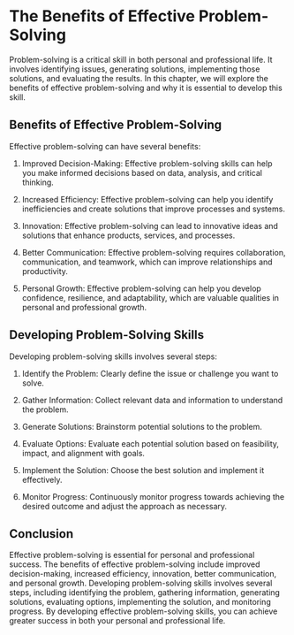 The Benefits of Effective Problem-Solving
===================================================================================

Problem-solving is a critical skill in both personal and professional life. It involves identifying issues, generating solutions, implementing those solutions, and evaluating the results. In this chapter, we will explore the benefits of effective problem-solving and why it is essential to develop this skill.

Benefits of Effective Problem-Solving
-------------------------------------

Effective problem-solving can have several benefits:

1. Improved Decision-Making: Effective problem-solving skills can help you make informed decisions based on data, analysis, and critical thinking.

2. Increased Efficiency: Effective problem-solving can help you identify inefficiencies and create solutions that improve processes and systems.

3. Innovation: Effective problem-solving can lead to innovative ideas and solutions that enhance products, services, and processes.

4. Better Communication: Effective problem-solving requires collaboration, communication, and teamwork, which can improve relationships and productivity.

5. Personal Growth: Effective problem-solving can help you develop confidence, resilience, and adaptability, which are valuable qualities in personal and professional growth.

Developing Problem-Solving Skills
---------------------------------

Developing problem-solving skills involves several steps:

1. Identify the Problem: Clearly define the issue or challenge you want to solve.

2. Gather Information: Collect relevant data and information to understand the problem.

3. Generate Solutions: Brainstorm potential solutions to the problem.

4. Evaluate Options: Evaluate each potential solution based on feasibility, impact, and alignment with goals.

5. Implement the Solution: Choose the best solution and implement it effectively.

6. Monitor Progress: Continuously monitor progress towards achieving the desired outcome and adjust the approach as necessary.

Conclusion
----------

Effective problem-solving is essential for personal and professional success. The benefits of effective problem-solving include improved decision-making, increased efficiency, innovation, better communication, and personal growth. Developing problem-solving skills involves several steps, including identifying the problem, gathering information, generating solutions, evaluating options, implementing the solution, and monitoring progress. By developing effective problem-solving skills, you can achieve greater success in both your personal and professional life.
